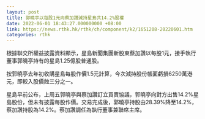 ```yaml
---
layout: post
title: 郭曉亭以每股1元向蔡加讚減持星島共14.2%股權
date: 2022-06-01 18:43:27.000000000 +08:00
link: https://news.rthk.hk/rthk/ch/component/k2/1651208-20220601.htm
categories: rthk
---
```


根據聯交所權益披露資料顯示，星島新聞集團新股東蔡加讚以每股1元，接手執行董事郭曉亭持有的星島1.25億股普通股。

按郭曉亭去年初收購星島每股作價1.5元計算，今次減持股份帳面虧損6250萬港元，即較入股價蝕三分之一。

星島早前公布，上周五郭曉亭與蔡加讚訂立買賣協議，郭曉亭向對方出售14.2%星島股份，但未有披露每股作價。交易完成後，郭曉亭持股由28.39%降至14.2%，蔡加讚持股為14.2%。蔡加讚調任為執行董事兼聯席主席。
